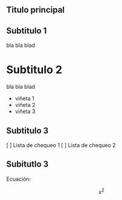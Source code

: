 ## Titulo principal

## Subtitulo 1

bla bla blad

# Subtitulo 2

bla bla blad

* viñeta 1
* viñeta 2
* viñeta 3

## Subtitulo 3

[ ] Lista de chequeo 1
[ ] Lista de chequeo 2

## Subitutlo 3

Ecuación:

$$x^2$$
